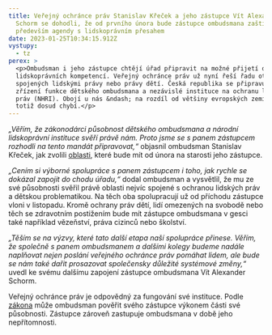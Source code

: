```yaml
---
title: Veřejný ochránce práv Stanislav Křeček a jeho zástupce Vít Alexander
  Schorm se dohodli, že od prvního února bude zástupce ombudsmana zaštiťovat
  především agendy s lidskoprávním přesahem
date: 2023-01-25T10:34:15.912Z
vystupy:
  - tz
perex: >
  <p>Ombudsman i jeho zástupce chtějí úřad připravit na možné přijetí dalších
  lidskoprávních kompetencí. Veřejný ochránce práv už nyní řeší řadu otázek
  spojených lidskými právy nebo právy dětí. Česká republika se připravuje na
  zřízení funkce dětského ombudsmana a nezávislé instituce na ochranu lidských
  práv (NHRI). Obojí u nás &ndash; na rozdíl od většiny evropských zemí &ndash;
  totiž dosud chybí.</p>
---
```

<p><em>&bdquo;Věřím, že zákonodárci působnost dětského ombudsmana a národní lidskoprávní instituce svěří právě nám. Proto jsme se s panem zástupcem rozhodli na tento mandát připravovat,&ldquo; </em>objasnil ombudsman Stanislav Křeček, jak zvolili <a href="https://www.ochrance.cz/o-nas/deputy/">oblasti</a>, které bude mít od února na starosti jeho zástupce.</p>

<p><em>&bdquo;Cením si výborné spolupráce s&nbsp;panem zástupcem i toho, jak rychle se dokázal zapojit do chodu úřadu,&ldquo; </em>dodal ombudsman a vysvětlil, že mu ze své působnosti svěřil právě oblasti nejvíc spojené s&nbsp;ochranou lidských práv a dětskou problematikou. Na těch oba spolupracují už od příchodu zástupce vloni v&nbsp;listopadu.<strong> </strong>Kromě ochrany práv dětí, lidí omezených na svobodě nebo těch se zdravotním postižením bude mít zástupce ombudsmana v&nbsp;gesci také například vězeňství, práva cizinců nebo školství.</p>

<p><em>&bdquo;Těším se na výzvy, které tato další etapa naší spolupráce přinese. Věřím, že společně s panem&nbsp;ombudsmanem a dalšími&nbsp;kolegy budeme nadále naplňovat nejen poslání veřejného ochránce práv pomáhat lidem, ale bude se nám také dařit prosazovat společensky důležité systémové změny,&ldquo;</em> uvedl ke svému dalšímu zapojení zástupce ombudsmana Vít Alexander Schorm.</p>

<p>Veřejný ochránce práv je odpovědný za fungování své instituce. Podle <a href="https://www.zakonyprolidi.cz/cs/1999-349#p2">zákona</a> může ombudsman pověřit svého zástupce výkonem části své působnosti. Zástupce zároveň zastupuje ombudsmana v&nbsp;době jeho nepřítomnosti.</p>
